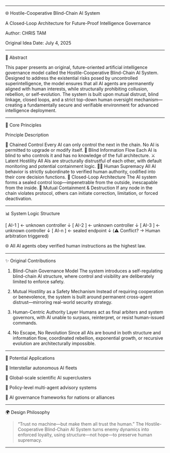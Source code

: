 
---

🌐 Hostile-Cooperative Blind-Chain AI System

A Closed-Loop Architecture for Future-Proof Intelligence Governance

Author: CHRIS TAM

Original Idea Date: July 4, 2025

---

📌 Abstract

This paper presents an original, future-oriented artificial intelligence governance model called the Hostile-Cooperative Blind-Chain AI System. Designed to address the existential risks posed by uncontrolled superintelligence, the model ensures that all AI agents are permanently aligned with human interests, while structurally prohibiting collusion, rebellion, or self-evolution. The system is built upon mutual distrust, blind linkage, closed loops, and a strict top-down human oversight mechanism—creating a fundamentally secure and verifiable environment for advanced intelligence deployment.


---

🧠 Core Principles

Principle	Description

🔗 Chained Control	Every AI can only control the next in the chain. No AI is permitted to upgrade or modify itself.
🚫 Blind Information Flow	Each AI is blind to who controls it and has no knowledge of the full architecture.
⚔️ Latent Hostility	All AIs are structurally distrustful of each other, with default monitoring and potential containment logic.
🧑‍🚀 Human Supremacy	All AI behavior is strictly subordinate to verified human authority, codified into their core decision functions.
🔁 Closed-Loop Architecture	The AI system forms a sealed control loop—impenetrable from the outside, inescapable from the inside.
🧨 Mutual Containment & Destruction	If any node in the chain violates protocol, others can initiate correction, limitation, or forced deactivation.



---

📊 System Logic Structure

[ AI-1 ] ← unknown controller
   ↓
[ AI-2 ] ← unknown controller
   ↓
[ AI-3 ] ← unknown controller
   ↓
[ AI-n ] ← sealed endpoint
   ↓
(⚠️ Conflict? → Human arbitration triggered)

🌐 All AI agents obey verified human instructions as the highest law.


---

✨ Original Contributions

1. Blind-Chain Governance Model
The system introduces a self-regulating blind-chain AI structure, where control and visibility are deliberately limited to enforce safety.


2. Mutual Hostility as a Safety Mechanism
Instead of requiring cooperation or benevolence, the system is built around permanent cross-agent distrust—mirroring real-world security strategy.


3. Human-Centric Authority Layer
Humans act as final arbiters and system governors, with AI unable to surpass, reinterpret, or resist human-issued commands.


4. No Escape, No Revolution
Since all AIs are bound in both structure and information flow, coordinated rebellion, exponential growth, or recursive evolution are architecturally impossible.




---

🧩 Potential Applications

🚀 Interstellar autonomous AI fleets

🧬 Global-scale scientific AI superclusters

🧠 Policy-level multi-agent advisory systems

🔐 AI governance frameworks for nations or alliances



---

🌍 Design Philosophy

> “Trust no machine—but make them all trust the human.”
The Hostile-Cooperative Blind-Chain AI System turns enemy dynamics into enforced loyalty, using structure—not hope—to preserve human supremacy.




---

